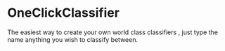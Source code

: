 # OneClickClassifier
The easiest way to create your own world class classifiers , just type the name anything you wish to classify between.

